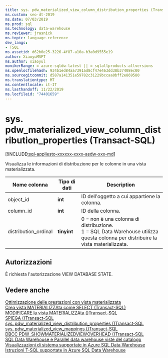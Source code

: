 ```yaml
---
title: sys. pdw_materialized_view_column_distribution_properties (Transact-SQL)
ms.custom: seo-dt-2019
ms.date: 07/03/2019
ms.prod: sql
ms.technology: data-warehouse
ms.reviewer: jrasnick
ms.topic: language-reference
dev_langs:
- TSQL
ms.assetid: d62b0e25-3226-4f87-a10a-b3a0d9555e19
author: XiaoyuMSFT
ms.author: xiaoyul
monikerRange: = azure-sqldw-latest || = sqlallproducts-allversions
ms.openlocfilehash: 934b1ed84aa7391ad8cf47e463dd38b37408ec00
ms.sourcegitcommit: d587a141351e59782c31229bccaa0bff2e869580
ms.translationtype: MT
ms.contentlocale: it-IT
ms.lasthandoff: 11/22/2019
ms.locfileid: "74401659"
---
```

# <a name="syspdw_materialized_view_column_distribution_properties-transact-sql"></a>sys. pdw_materialized_view_column_distribution_properties (Transact-SQL) 

[!INCLUDE[tsql-appliesto-xxxxxx-xxxx-asdw-xxx-md](../../includes/tsql-appliesto-xxxxxx-xxxx-asdw-xxx-md.md)]

Visualizza le informazioni di distribuzione per le colonne in una vista materializzata.  
  
|Nome colonna|Tipo di dati|Description|  
|-----------------|---------------|-----------------|  
|object_id|**int**|ID dell'oggetto a cui appartiene la colonna. |  
|column_id|**int**|ID della colonna.|  
|distribution_ordinal|**tinyint**|0 = non è una colonna di distribuzione.</br> 1 = SQL Data Warehouse utilizza questa colonna per distribuire la vista materializzata.|
 
## <a name="permissions"></a>Autorizzazioni 

È richiesta l'autorizzazione VIEW DATABASE STATE.

## <a name="see-also"></a>Vedere anche

[Ottimizzazione delle prestazioni con vista materializzata](/azure/sql-data-warehouse/performance-tuning-materialized-views)   
[Crea vista MATERIALIZZAta come SELECT &#40;Transact-SQL&#41;](/sql/t-sql/statements/create-materialized-view-as-select-transact-sql?view=azure-sqldw-latest)   
[MODIFICARE la vista MATERIALIZZAta &#40;&#41;Transact-SQL](/sql/t-sql/statements/alter-materialized-view-transact-sql?view=azure-sqldw-latest)   
[SPIEGA &#40;&#41;Transact-SQL](/sql/t-sql/queries/explain-transact-sql?view=azure-sqldw-latest)   
[sys. pdw_materialized_view_distribution_properties &#40;&#41;Transact-SQL](/sql/relational-databases/system-catalog-views/sys-pdw-materialized-view-distribution-properties-transact-sql?view=azure-sqldw-latest)   
[sys. pdw_materialized_view_mappings &#40;&#41;Transact-SQL](/sql/relational-databases/system-catalog-views/sys-pdw-materialized-view-mappings-transact-sql?view=azure-sqldw-latest)   
[DBCC PDW_SHOWMATERIALIZEDVIEWOVERHEAD &#40;&#41;Transact-SQL](/sql/t-sql/database-console-commands/dbcc-pdw-showmaterializedviewoverhead-transact-sql?view=azure-sqldw-latest)   
[SQL Data Warehouse e Parallel data warehouse viste del catalogo](../../relational-databases/system-catalog-views/sql-data-warehouse-and-parallel-data-warehouse-catalog-views.md)   
[Visualizzazioni di sistema supportate in Azure SQL Data Warehouse](/azure/sql-data-warehouse/sql-data-warehouse-reference-tsql-system-views)   
[Istruzioni T-SQL supportate in Azure SQL Data Warehouse](/azure/sql-data-warehouse/sql-data-warehouse-reference-tsql-statements)
